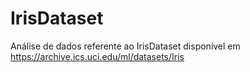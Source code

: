 # IrisDataset

Análise de dados referente ao IrisDataset disponível em https://archive.ics.uci.edu/ml/datasets/Iris
